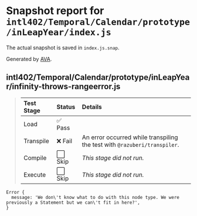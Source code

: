 # Snapshot report for `intl402/Temporal/Calendar/prototype/inLeapYear/index.js`

The actual snapshot is saved in `index.js.snap`.

Generated by [AVA](https://avajs.dev).

## intl402/Temporal/Calendar/prototype/inLeapYear/infinity-throws-rangeerror.js

> | Test Stage | Status | Details |
> | :-- | :-- | :-- |
> | Load | ✅ Pass |  |
> | Transpile | ❌ Fail | An error occurred while transpiling the test with `@razuberi/transpiler`. |
> | Compile | ⬜ Skip | *This stage did not run.* |
> | Execute | ⬜ Skip | *This stage did not run.* |

    Error {
      message: 'We don\'t know what to do with this node type. We were previously a Statement but we can\'t fit in here?',
    }
